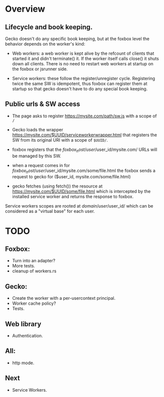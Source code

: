 # Overview

## Lifecycle and book keeping.
Gecko doesn't do any specific book keeping, but at the foxbox level the behavior depends on the worker's kind:

- Web workers: a web worker is kept alive by the refcount of clients that started it and didn't terminate() it. If the worker itself calls close() it shuts down all clients. There is no need to restart web workers at startup on the foxbox or jsrunner side.

- Service workers: these follow the register/unregister cycle. Registering twice the same SW is idempotent, thus foxbox can register them at startup so that gecko doesn't have to do any special book keeping.

## Public urls & SW access

- The page asks to register https://mysite.com/path/sw.js with a scope of `/`
- Gecko loads the wrapper https://mysite.com/$UUID/serviceworkerwrapper.html that registers the SW from its original URI with a scope of `$UUID/`.
- foxbox registers that the $foxbox_host/user/$user_id/mysite.com/ URLs will be managed by this SW.

- when a request comes in for $foxbox_host/user/$user_id/mysite.com/some/file.html the foxbox sends a request to gecko for ($user_id, mysite.com/some/file.html)
- gecko fetches (using fetch()) the resource at https://mysite.com/$UUID/some/file.html which is intercepted by the installed service worker and returns the response to foxbox.

Service workers scopes are rooted at $domain/user/$user_id/ which can be considered as a "virtual base" for each user.

# TODO

## Foxbox:
- Turn into an adapter?
- More tests.
- cleanup of workers.rs

## Gecko:
- Create the worker with a per-usercontext principal.
- Worker cache policy?
- Tests.

## Web library
- Authentication.

## All:
- http mode.

## Next
- Service Workers.
